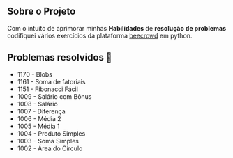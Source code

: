 ## Sobre o Projeto 
Com o intuito de aprimorar minhas **Habilidades** de **resolução de problemas** codifiquei vários exercícios da plataforma [beecrowd](https://judge.beecrowd.com/) em python.

## Problemas resolvidos :rocket: 

- 1170 - Blobs
- 1161 - Soma de fatoriais
- 1151 - Fibonacci Fácil
- 1009 - Salário com Bônus	
- 1008 - Salário	
- 1007 - Diferença	
- 1006 - Média 2
- 1005 - Média 1		
- 1004 - Produto Simples	
- 1003 - Soma Simples	
- 1002 - Área do Círculo	
